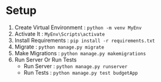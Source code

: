 # Setup

1. Create Virtual Environment : `python -m venv MyEnv`
2. Activate It : `MyEnv\Scripts\activate`
3. Install Requirements : `pip install -r requirements.txt`
4. Migrate : `python manage.py migrate`
5. Make Migrations : `python manage.py makemigrations`
6. Run Server Or Run Tests
    + Run Server : `python manage.py runserver`
    + Run Tests : `python manage.py test budgetApp`